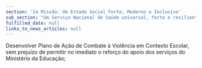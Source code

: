 ```yaml
---
section: '2a Missão: Um Estado Social Forte, Moderno e Inclusivo'
sub_section: "Um Serviço Nacional de Saúde universal, forte e resiliente"
fulfilled_date: null
links_to_news_articles: null
---
```


Desenvolver Plano de Ação de Combate à Violência em Contexto Escolar, sem prejuízo de permitir no imediato o reforço do apoio dos serviços do Ministério da Educação;